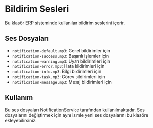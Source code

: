 # Bildirim Sesleri

Bu klasör ERP sisteminde kullanılan bildirim seslerini içerir.

## Ses Dosyaları

- `notification-default.mp3`: Genel bildirimler için
- `notification-success.mp3`: Başarılı işlemler için
- `notification-warning.mp3`: Uyarı bildirimleri için
- `notification-error.mp3`: Hata bildirimleri için
- `notification-info.mp3`: Bilgi bildirimleri için
- `notification-task.mp3`: Görev bildirimleri için
- `notification-message.mp3`: Mesaj bildirimleri için

## Kullanım

Bu ses dosyaları NotificationService tarafından kullanılmaktadır. Ses dosyalarını değiştirmek için aynı isimle yeni ses dosyalarını bu klasöre ekleyebilirsiniz.
